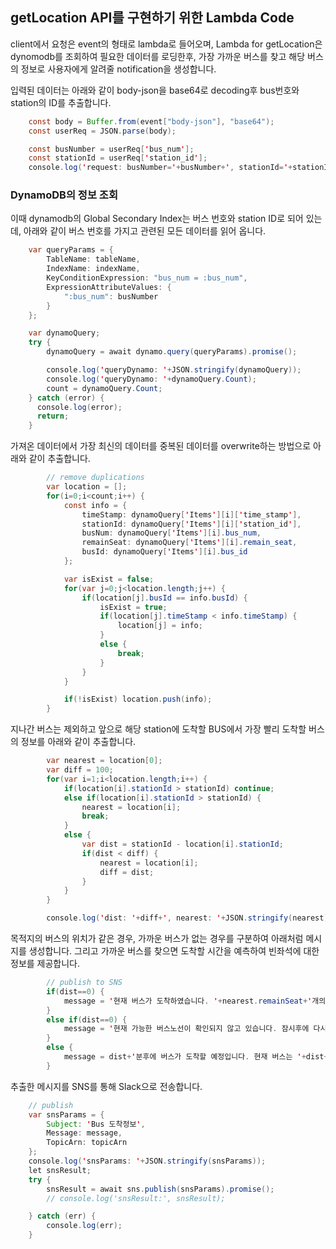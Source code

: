## getLocation API를 구현하기 위한 Lambda Code

client에서 요청은 event의 형태로 lambda로 들어오며, Lambda for getLocation은 dynomodb를 조회하여 필요한 데이터를 로딩한후, 가장 가까운 버스를 찾고 해당 버스의 정보로 사용자에게 알려줄 notification을 생성합니다. 

입력된 데이터는 아래와 같이 body-json을 base64로 decoding후 bus번호와 station의 ID를 추출합니다.

```java
    const body = Buffer.from(event["body-json"], "base64");
    const userReq = JSON.parse(body);

    const busNumber = userReq['bus_num'];
    const stationId = userReq['station_id']; 
    console.log('request: busNumber='+busNumber+', stationId='+stationId);
```


### DynamoDB의 정보 조회
이때 dynamodb의 Global Secondary Index는 버스 번호와 station ID로 되어 있는데, 아래와 같이 버스 번호를 가지고 관련된 모든 데이터를 읽어 옵니다. 

```java
    var queryParams = {
        TableName: tableName,
        IndexName: indexName,    
        KeyConditionExpression: "bus_num = :bus_num",
        ExpressionAttributeValues: {
            ":bus_num": busNumber
        }
    };

    var dynamoQuery; 
    try {
        dynamoQuery = await dynamo.query(queryParams).promise();

        console.log('queryDynamo: '+JSON.stringify(dynamoQuery));
        console.log('queryDynamo: '+dynamoQuery.Count);   
        count = dynamoQuery.Count;
    } catch (error) {
      console.log(error);
      return;
    }
```

가져온 데이터에서 가장 최신의 데이터를 중복된 데이터를 overwrite하는 방법으로 아래와 같이 추출합니다. 

```java
        // remove duplications
        var location = [];
        for(i=0;i<count;i++) {
            const info = {
                timeStamp: dynamoQuery['Items'][i]['time_stamp'],
                stationId: dynamoQuery['Items'][i]['station_id'],
                busNum: dynamoQuery['Items'][i].bus_num,
                remainSeat: dynamoQuery['Items'][i].remain_seat,
                busId: dynamoQuery['Items'][i].bus_id         
            };

            var isExist = false;
            for(var j=0;j<location.length;j++) {
                if(location[j].busId == info.busId) {
                    isExist = true;
                    if(location[j].timeStamp < info.timeStamp) {
                        location[j] = info;
                    }
                    else {
                        break;
                    }
                }
            }

            if(!isExist) location.push(info);
        }
```

지나간 버스는 제외하고 앞으로 해당 station에 도착할 BUS에서 가장 빨리 도착할 버스의 정보를 아래와 같이 추출합니다. 

```java
        var nearest = location[0];
        var diff = 100;
        for(var i=1;i<location.length;i++) {
            if(location[i].stationId > stationId) continue;
            else if(location[i].stationId > stationId) {
                nearest = location[i];
                break;
            }
            else {
                var dist = stationId - location[i].stationId;
                if(dist < diff) {
                    nearest = location[i];
                    diff = dist;
                }
            }
        }

        console.log('dist: '+diff+', nearest: '+JSON.stringify(nearest));
```

목적지의 버스의 위치가 같은 경우, 가까운 버스가 없는 경우를 구분하여 아래처럼 메시지를 생성합니다. 그리고 가까운 버스를 찾으면 도착할 시간을 예측하여 빈좌석에 대한 정보를 제공합니다. 

```java
        // publish to SNS
        if(dist==0) {
            message = '현재 버스가 도착하였습니다. '+nearest.remainSeat+'개의 빈좌석이 남아 있습니다.'; 
        }
        else if(dist==0) {
            message = '현재 가능한 버스노선이 확인되지 않고 있습니다. 잠시후에 다시 시도해주시기 바랍니다.';
        }
        else {
            message = dist+'분후에 버스가 도착할 예정입니다. 현재 버스는 '+dist+'정거장 전에 있으며, '+' 현재 '+nearest.remainSeat+'개의 빈좌석이 남아 있습니다.'; 
        }
```

추출한 메시지를 SNS를 통해 Slack으로 전송합니다. 

```java
    // publish
    var snsParams = {
        Subject: 'Bus 도착정보',
        Message: message,        
        TopicArn: topicArn
    }; 
    console.log('snsParams: '+JSON.stringify(snsParams));
    let snsResult;
    try {
        snsResult = await sns.publish(snsParams).promise();
        // console.log('snsResult:', snsResult);

    } catch (err) {
        console.log(err);
    }
```



